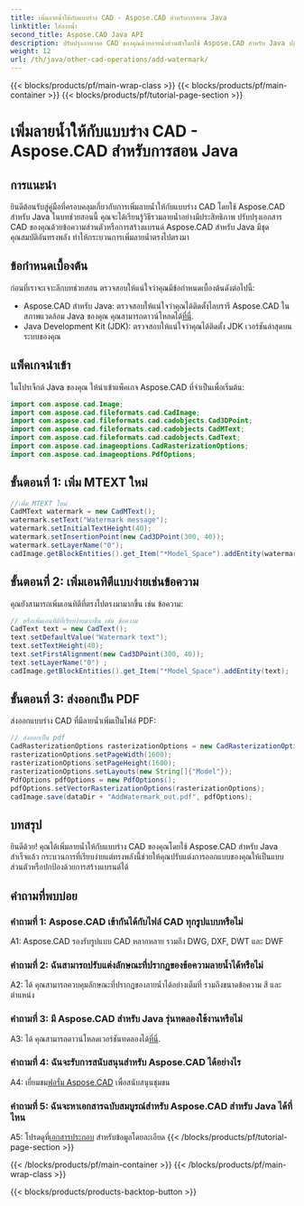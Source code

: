 ```yaml
---
title: เพิ่มลายน้ำให้กับแบบร่าง CAD - Aspose.CAD สำหรับการสอน Java
linktitle: ใส่ลายน้ำ
second_title: Aspose.CAD Java API
description: ปรับปรุงภาพวาด CAD ของคุณด้วยลายน้ำส่วนตัวโดยใช้ Aspose.CAD สำหรับ Java ปฏิบัติตามคำแนะนำทีละขั้นตอนของเราเพื่อการบูรณาการที่ราบรื่น
weight: 12
url: /th/java/other-cad-operations/add-watermark/
---
```


{{< blocks/products/pf/main-wrap-class >}}
{{< blocks/products/pf/main-container >}}
{{< blocks/products/pf/tutorial-page-section >}}

# เพิ่มลายน้ำให้กับแบบร่าง CAD - Aspose.CAD สำหรับการสอน Java

## การแนะนำ

ยินดีต้อนรับสู่คู่มือที่ครอบคลุมเกี่ยวกับการเพิ่มลายน้ำให้กับแบบร่าง CAD โดยใช้ Aspose.CAD สำหรับ Java ในบทช่วยสอนนี้ คุณจะได้เรียนรู้วิธีรวมลายน้ำอย่างมีประสิทธิภาพ ปรับปรุงเอกสาร CAD ของคุณด้วยข้อความส่วนตัวหรือการสร้างแบรนด์ Aspose.CAD สำหรับ Java มีชุดคุณสมบัติอันทรงพลัง ทำให้กระบวนการเพิ่มลายน้ำตรงไปตรงมา

## ข้อกำหนดเบื้องต้น

ก่อนที่เราจะเจาะลึกบทช่วยสอน ตรวจสอบให้แน่ใจว่าคุณมีข้อกำหนดเบื้องต้นดังต่อไปนี้:

-  Aspose.CAD สำหรับ Java: ตรวจสอบให้แน่ใจว่าคุณได้ติดตั้งไลบรารี Aspose.CAD ในสภาพแวดล้อม Java ของคุณ คุณสามารถดาวน์โหลดได้[ที่นี่](https://releases.aspose.com/cad/java/).
- Java Development Kit (JDK): ตรวจสอบให้แน่ใจว่าคุณได้ติดตั้ง JDK เวอร์ชันล่าสุดบนระบบของคุณ

## แพ็คเกจนำเข้า

ในโปรเจ็กต์ Java ของคุณ ให้นำเข้าแพ็คเกจ Aspose.CAD ที่จำเป็นเพื่อเริ่มต้น:

```java
import com.aspose.cad.Image;
import com.aspose.cad.fileformats.cad.CadImage;
import com.aspose.cad.fileformats.cad.cadobjects.Cad3DPoint;
import com.aspose.cad.fileformats.cad.cadobjects.CadMText;
import com.aspose.cad.fileformats.cad.cadobjects.CadText;
import com.aspose.cad.imageoptions.CadRasterizationOptions;
import com.aspose.cad.imageoptions.PdfOptions;
```

## ขั้นตอนที่ 1: เพิ่ม MTEXT ใหม่

```java
//เพิ่ม MTEXT ใหม่
CadMText watermark = new CadMText();
watermark.setText("Watermark message");
watermark.setInitialTextHeight(40);
watermark.setInsertionPoint(new Cad3DPoint(300, 40));
watermark.setLayerName("0");
cadImage.getBlockEntities().get_Item("*Model_Space").addEntity(watermark);
```

## ขั้นตอนที่ 2: เพิ่มเอนทิตีแบบง่ายเช่นข้อความ

คุณยังสามารถเพิ่มเอนทิตีที่ตรงไปตรงมามากขึ้น เช่น ข้อความ:

```java
// หรือเพิ่มเอนทิตีที่เรียบง่ายมากขึ้น เช่น ข้อความ
CadText text = new CadText();
text.setDefaultValue("Watermark text");
text.setTextHeight(40);
text.setFirstAlignment(new Cad3DPoint(300, 40));
text.setLayerName("0") ;
cadImage.getBlockEntities().get_Item("*Model_Space").addEntity(text);
```

## ขั้นตอนที่ 3: ส่งออกเป็น PDF

ส่งออกแบบร่าง CAD ที่มีลายน้ำเพิ่มเป็นไฟล์ PDF:

```java
// ส่งออกเป็น pdf
CadRasterizationOptions rasterizationOptions = new CadRasterizationOptions();
rasterizationOptions.setPageWidth(1600);
rasterizationOptions.setPageHeight(1600);
rasterizationOptions.setLayouts(new String[]{"Model"});
PdfOptions pdfOptions = new PdfOptions();
pdfOptions.setVectorRasterizationOptions(rasterizationOptions);
cadImage.save(dataDir + "AddWatermark_out.pdf", pdfOptions);

```

## บทสรุป

ยินดีด้วย! คุณได้เพิ่มลายน้ำให้กับแบบร่าง CAD ของคุณโดยใช้ Aspose.CAD สำหรับ Java สำเร็จแล้ว กระบวนการที่เรียบง่ายแต่ทรงพลังนี้ช่วยให้คุณปรับแต่งการออกแบบของคุณให้เป็นแบบส่วนตัวหรือปกป้องด้วยการสร้างแบรนด์ได้

## คำถามที่พบบ่อย

### คำถามที่ 1: Aspose.CAD เข้ากันได้กับไฟล์ CAD ทุกรูปแบบหรือไม่

A1: Aspose.CAD รองรับรูปแบบ CAD หลากหลาย รวมถึง DWG, DXF, DWT และ DWF

### คำถามที่ 2: ฉันสามารถปรับแต่งลักษณะที่ปรากฏของข้อความลายน้ำได้หรือไม่

A2: ได้ คุณสามารถควบคุมลักษณะที่ปรากฏของลายน้ำได้อย่างเต็มที่ รวมถึงขนาดข้อความ สี และตำแหน่ง

### คำถามที่ 3: มี Aspose.CAD สำหรับ Java รุ่นทดลองใช้งานหรือไม่

 A3: ได้ คุณสามารถดาวน์โหลดเวอร์ชันทดลองได้[ที่นี่](https://releases.aspose.com/).

### คำถามที่ 4: ฉันจะรับการสนับสนุนสำหรับ Aspose.CAD ได้อย่างไร

 A4: เยี่ยมชม[ฟอรั่ม Aspose.CAD](https://forum.aspose.com/c/cad/19) เพื่อสนับสนุนชุมชน

### คำถามที่ 5: ฉันจะหาเอกสารฉบับสมบูรณ์สำหรับ Aspose.CAD สำหรับ Java ได้ที่ไหน

 A5: โปรดดูที่[เอกสารประกอบ](https://reference.aspose.com/cad/java/) สำหรับข้อมูลโดยละเอียด
{{< /blocks/products/pf/tutorial-page-section >}}

{{< /blocks/products/pf/main-container >}}
{{< /blocks/products/pf/main-wrap-class >}}

{{< blocks/products/products-backtop-button >}}
